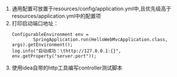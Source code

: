 1. 通用配置可放置于resources/config/application.yml中,且优先级高于resources/application.yml中的配置项
2. 打印启动端口地址：
    ```text
    ConfigurableEnvironment env =
            SpringApplication.run(HelloWebMvcApplication.class, args).getEnvironment();
    log.info("启动成功：\thttp://127.0.0.1:{}", env.getProperty("server.port"));
    ```
3. 使用idea自带的http工具编写controller测试脚本